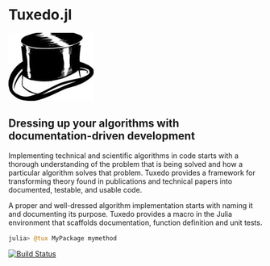 # Tuxedo.jl

![Top Hat](img/tophat.png)

## Dressing up your algorithms with documentation-driven development

Implementing technical and scientific algorithms in code starts with a thorough understanding of the problem
that is being solved and how a particular algorithm solves that problem. Tuxedo provides a framework for
transforming theory found in publications and technical papers into documented, testable, and usable code.

A proper and well-dressed algorithm implementation starts with naming it and documenting its purpose. Tuxedo
provides a macro in the Julia environment that scaffolds documentation, function definition and unit tests.

````julia
julia> @tux MyPackage mymethod
````
[![Build Status](https://travis-ci.org/milktrader/Tuxedo.jl.png)](https://travis-ci.org/milktrader/Tuxedo.jl)
